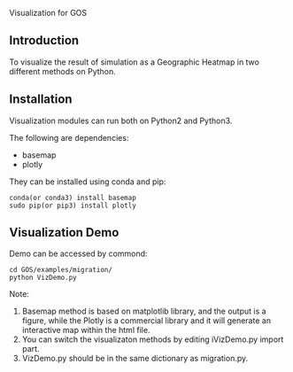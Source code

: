 
Visualization for GOS

Introduction
------------

To visualize the result of simulation as a Geographic Heatmap in two different methods on Python.

Installation
------------

Visualization modules can run both on Python2 and Python3.

The following are dependencies:

- basemap
- plotly

They can be installed using conda and pip:

    conda(or conda3) install basemap
    sudo pip(or pip3) install plotly

Visualization Demo
------------------

Demo can be accessed by commond:

    cd GOS/examples/migration/
    python VizDemo.py

Note:
1. Basemap method is based on matplotlib library, and the output is a figure,
   while the Plotly is a commercial library and it will generate an interactive map within the html file.
2. You can switch the visualizaton methods by editing iVizDemo.py import part.
3. VizDemo.py should be in the same dictionary as migration.py.
